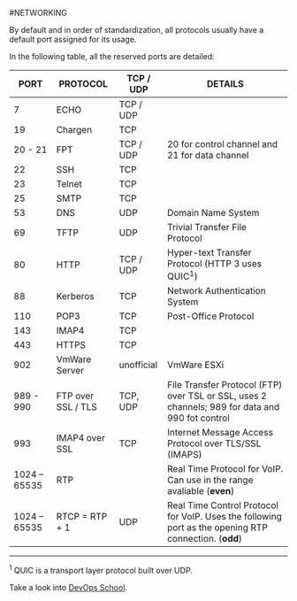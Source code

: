 #NETWORKING 

By default and in order of standardization, all protocols usually have a default port assigned for its usage. 

In the following table, all the reserved ports are detailed: 

| PORT         | PROTOCOL           | TCP / UDP  | DETAILS                                                                                               |
| ------------ | ------------------ | ---------- | ----------------------------------------------------------------------------------------------------- |
| 7            | ECHO               | TCP / UDP  |                                                                                                       |
| 19           | Chargen            | TCP        |                                                                                                       |
| 20 - 21      | FPT                | TCP / UDP  | 20 for control channel and 21 for data channel                                                        |
| 22           | SSH                | TCP        |                                                                                                       |
| 23           | Telnet             | TCP        |                                                                                                       |
| 25           | SMTP               | TCP        |                                                                                                       |
| 53           | DNS                | UDP        | Domain Name System                                                                                    |
| 69           | TFTP               | UDP        | Trivial Transfer File Protocol                                                                        |
| 80           | HTTP               | TCP / UDP  | Hyper-text Transfer Protocol (HTTP 3 uses QUIC$^1$)                                                   |
| 88           | Kerberos           | TCP        | Network Authentication System                                                                         |
| 110          | POP3               | TCP        | Post-Office Protocol                                                                                  |
| 143          | IMAP4              | TCP        |                                                                                                       |
| 443          | HTTPS              | TCP        |                                                                                                       |
| 902          | VmWare Server      | unofficial | VmWare ESXi                                                                                           |
| 989 - 990    | FTP over SSL / TLS | TCP, UDP   | File Transfer Protocol (FTP) over TSL or SSL, uses 2 channels; 989 for data and 990 fot control       |
| 993          | IMAP4 over SSL     | TCP        | Internet Message Access Protocol over TLS/SSL (IMAPS)                                                 |
| 1024 – 65535 | RTP                |            | Real Time Protocol for VoIP. Can use in the range avaliable (**even**)                                |
| 1024 – 65535 | RTCP = RTP + 1     | UDP        | Real Time Control Protocol for VoIP. Uses the following port as the opening RTP connection. (**odd**) |

---
$^1$ QUIC is a transport layer protocol built over UDP. 

Take a look into [DevOps School](https://www.devopsschool.com/blog/common-popular-ports-number-used-in-os/). 
